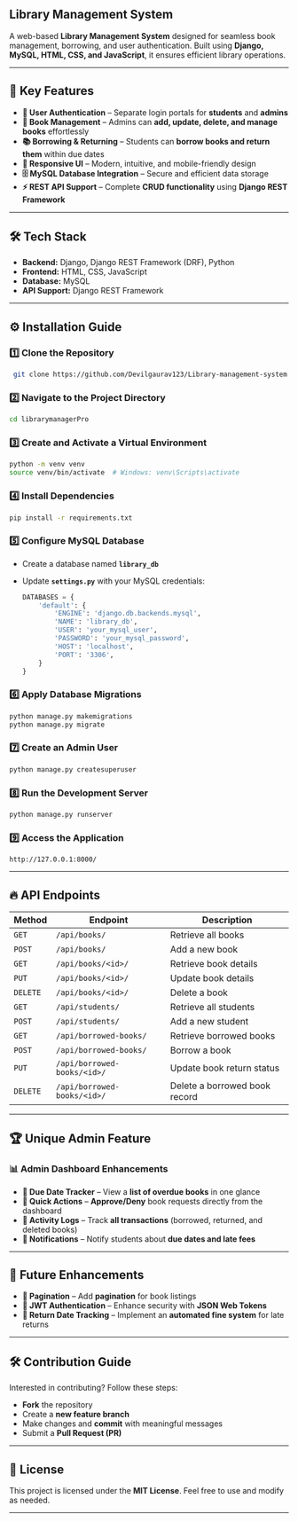 ## Library Management System

A web-based **Library Management System** designed for seamless book management, borrowing, and user authentication. Built using **Django, MySQL, HTML, CSS, and JavaScript**, it ensures efficient library operations.

---

## 🚀 Key Features

- **🔐 User Authentication** – Separate login portals for **students** and **admins**
- **📖 Book Management** – Admins can **add, update, delete, and manage books** effortlessly
- **📚 Borrowing & Returning** – Students can **borrow books and return them** within due dates
- **🎨 Responsive UI** – Modern, intuitive, and mobile-friendly design
- **🗄️ MySQL Database Integration** – Secure and efficient data storage
- **⚡ REST API Support** – Complete **CRUD functionality** using **Django REST Framework**

---

## 🛠️ Tech Stack

- **Backend:** Django, Django REST Framework (DRF), Python
- **Frontend:** HTML, CSS, JavaScript
- **Database:** MySQL
- **API Support:** Django REST Framework

---

## ⚙️ Installation Guide

### 1️⃣ Clone the Repository
```sh
 git clone https://github.com/Devilgaurav123/Library-management-system.git
```

### 2️⃣ Navigate to the Project Directory
```sh
cd librarymanagerPro
```

### 3️⃣ Create and Activate a Virtual Environment
```sh
python -m venv venv
source venv/bin/activate  # Windows: venv\Scripts\activate
```

### 4️⃣ Install Dependencies
```sh
pip install -r requirements.txt
```

### 5️⃣ Configure MySQL Database
- Create a database named **`library_db`**
- Update **`settings.py`** with your MySQL credentials:
  
  ```python
  DATABASES = {
      'default': {
          'ENGINE': 'django.db.backends.mysql',
          'NAME': 'library_db',
          'USER': 'your_mysql_user',
          'PASSWORD': 'your_mysql_password',
          'HOST': 'localhost',
          'PORT': '3306',
      }
  }
  ```

### 6️⃣ Apply Database Migrations
```sh
python manage.py makemigrations
python manage.py migrate
```

### 7️⃣ Create an Admin User
```sh
python manage.py createsuperuser
```

### 8️⃣ Run the Development Server
```sh
python manage.py runserver
```

### 9️⃣ Access the Application
```
http://127.0.0.1:8000/
```

---

## 🔥 API Endpoints

| Method | Endpoint | Description |
|--------|----------|-------------|
| `GET` | `/api/books/` | Retrieve all books |
| `POST` | `/api/books/` | Add a new book |
| `GET` | `/api/books/<id>/` | Retrieve book details |
| `PUT` | `/api/books/<id>/` | Update book details |
| `DELETE` | `/api/books/<id>/` | Delete a book |
| `GET` | `/api/students/` | Retrieve all students |
| `POST` | `/api/students/` | Add a new student |
| `GET` | `/api/borrowed-books/` | Retrieve borrowed books |
| `POST` | `/api/borrowed-books/` | Borrow a book |
| `PUT` | `/api/borrowed-books/<id>/` | Update book return status |
| `DELETE` | `/api/borrowed-books/<id>/` | Delete a borrowed book record |

---

## 🏆 Unique Admin Feature

### 📊 **Admin Dashboard Enhancements**

- **📅 Due Date Tracker** – View a **list of overdue books** in one glance
- **📌 Quick Actions** – **Approve/Deny** book requests directly from the dashboard
- **📜 Activity Logs** – Track **all transactions** (borrowed, returned, and deleted books)
- **📢 Notifications** – Notify students about **due dates and late fees**

---

## 🎯 Future Enhancements

- **📌 Pagination** – Add **pagination** for book listings
- **🔑 JWT Authentication** – Enhance security with **JSON Web Tokens**
- **📅 Return Date Tracking** – Implement an **automated fine system** for late returns

---

## 🛠 Contribution Guide

Interested in contributing? Follow these steps:

- **Fork** the repository
- Create a **new feature branch**
- Make changes and **commit** with meaningful messages
- Submit a **Pull Request (PR)**

---

## 📜 License

This project is licensed under the **MIT License**. Feel free to use and modify as needed.

---

